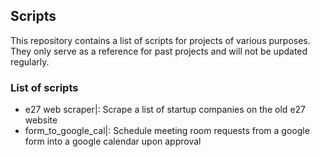## Scripts

This repository contains a list of scripts for projects of various purposes. They only serve as a reference for past projects and will not be updated regularly.

### List of scripts
- e27 web scraper|:        Scrape a list of startup companies on the old e27 website
- form_to_google_cal|:     Schedule meeting room requests from a google form into a google calendar upon approval
